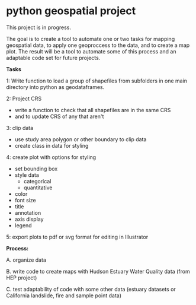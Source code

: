 # python geospatial project


This project is in progress.

The goal is to create a tool to automate one or two tasks for mapping geospatial data, to apply one geoproccess to the data, and to create a map plot. The result will be a tool to automate some of this process and an adaptable code set for future projects. 

**Tasks**

1: Write function to load a group of shapefiles from subfolders in one main directory into python as geodataframes.

2: Project CRS
- write a function to check that all shapefiles are in the same CRS
- and to update CRS of any that aren't
	
3: clip data 
- use study area polygon or other boundary to clip data
- create class in data for styling 

4: create plot with options for styling 
- set bounding box
- style data 
	- categorical 
	- quantitative 
- color
- font size
- title
- annotation
- axis display
- legend

5: export plots to pdf or svg format for editing in Illustrator

	
**Process:** 

A. organize data

B. write code to create maps with Hudson Estuary Water Quality data (from HEP project)

C. test adaptability of code with some other data (estuary datasets or California landslide, fire and sample point data)
 
